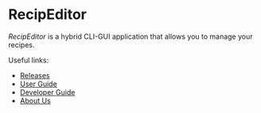 # RecipEditor
_RecipEditor_ is a hybrid CLI-GUI application that allows you to manage your recipes.

Useful links:
* [Releases](https://github.com/AY2223S1-CS2113-T18-2/tp/releases)
* [User Guide](UserGuide.md)
* [Developer Guide](DeveloperGuide.md)
* [About Us](AboutUs.md)


